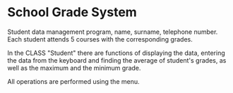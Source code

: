 # School Grade System

Student data management program, name, surname, telephone number. 
Each student attends 5 courses with the corresponding grades. 

In the CLASS "Student" there are functions of displaying the data, entering the data from the keyboard and
finding the average of student's grades, as well as the maximum and the minimum grade.

All operations are performed using the menu.
